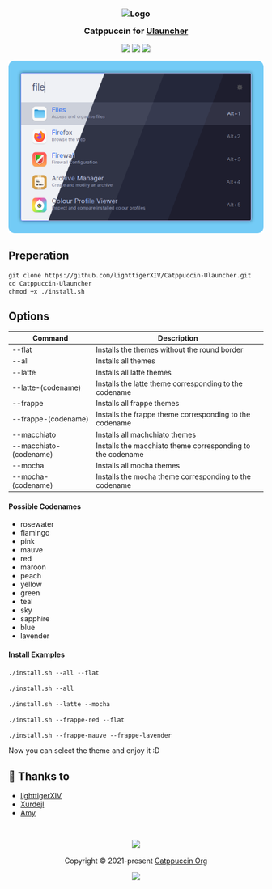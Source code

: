 <h3 align="center">
	<img src="https://raw.githubusercontent.com/catppuccin/catppuccin/main/assets/logos/exports/1544x1544_circle.png" width="100" alt="Logo"/><br/>
	<img src="https://raw.githubusercontent.com/catppuccin/catppuccin/main/assets/misc/transparent.png" height="30" width="0px"/>
	Catppuccin for <a href="https://github.com/Ulauncher/Ulauncher/">Ulauncher</a>
	<img src="https://raw.githubusercontent.com/catppuccin/catppuccin/main/assets/misc/transparent.png" height="30" width="0px"/>
</h3>

<p align="center">
	<a href="https://github.com/catppuccin/ulauncher"><img src="https://img.shields.io/github/stars/catppuccin/ulauncher?colorA=363a4f&colorB=b7bdf8&style=for-the-badge"></a>
	<a href="https://github.com/catppuccin/ulauncher/issues"><img src="https://img.shields.io/github/issues/catppuccin/ulauncher?colorA=363a4f&colorB=f5a97f&style=for-the-badge"></a>
	<a href="https://github.com/catppuccin/ulauncher/contributors"><img src="https://img.shields.io/github/contributors/catppuccin/ulauncher?colorA=363a4f&colorB=a6da95&style=for-the-badge"></a>
</p>

<p align="center">
	<img src="assets/preview.webp"/>
</p>


## Preperation

    git clone https://github.com/lighttigerXIV/Catppuccin-Ulauncher.git
    cd Catppuccin-Ulauncher
    chmod +x ./install.sh
    
## Options
| Command | Description 	|
| ------- | -------------------	|
| --flat | Installs the themes without the round border |
| --all   | Installs all themes |
| --latte | Installs all latte themes |
| --latte-(codename) | Installs the latte theme corresponding to the codename |
| --frappe | Installs all frappe themes |
| --frappe-(codename) | Installs the frappe theme corresponding to the codename |
| --macchiato | Installs all machchiato themes |
| --macchiato-(codename) | Installs the macchiato theme corresponding to the codename |
| --mocha | Installs all mocha themes |
| --mocha-(codename) | Installs the mocha theme corresponding to the codename |

#### Possible Codenames

- rosewater
- flamingo
- pink
- mauve
- red
- maroon
- peach
- yellow
- green
- teal
- sky
- sapphire
- blue
- lavender

#### Install Examples
    
```./install.sh --all --flat```

```./install.sh --all```

```./install.sh --latte --mocha```

```./install.sh --frappe-red --flat```    

```./install.sh --frappe-mauve --frappe-lavender```
    
Now you can select the theme and enjoy it :D

## 💝 Thanks to

- [lighttigerXIV](https://github.com/lighttigerxiv)
- [Xurdejl](https://github.com/Xurdejl)
- [Amy](https://github.com/nullishamy)

&nbsp;

<p align="center">
	<img src="https://raw.githubusercontent.com/catppuccin/catppuccin/main/assets/footers/gray0_ctp_on_line.svg?sanitize=true" />
</p>

<p align="center">
	Copyright &copy; 2021-present <a href="https://github.com/catppuccin" target="_blank">Catppuccin Org</a>
</p>

<p align="center">
	<a href="https://github.com/catppuccin/catppuccin/blob/main/LICENSE"><img src="https://img.shields.io/static/v1.svg?style=for-the-badge&label=License&message=MIT&logoColor=d9e0ee&colorA=363a4f&colorB=b7bdf8"/></a>
</p>
